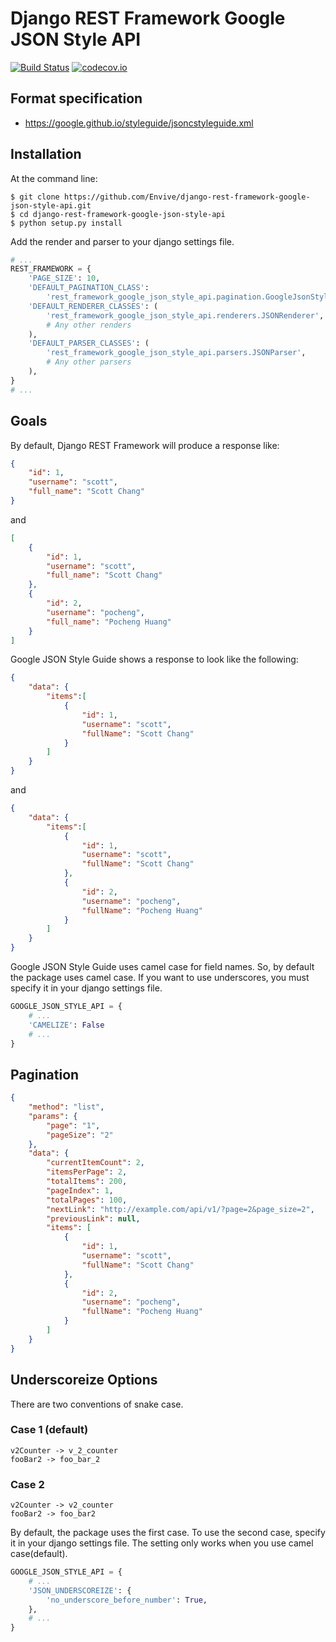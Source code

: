 # Django REST Framework Google JSON Style API

[![Build Status](https://travis-ci.com/Envive/django-rest-framework-google-json-style-api.svg?branch=master)](https://travis-ci.com/Envive/django-rest-framework-google-json-style-api) 
[![codecov.io](https://codecov.io/github/codecov/django-rest-framework-google-json-style-api/coverage.svg?branch=master)](https://codecov.io/github/codecov/django-rest-framework-google-json-style-api)

## Format specification
- https://google.github.io/styleguide/jsoncstyleguide.xml

## Installation

At the command line:

```
$ git clone https://github.com/Envive/django-rest-framework-google-json-style-api.git
$ cd django-rest-framework-google-json-style-api
$ python setup.py install
```

Add the render and parser to your django settings file.

```python
# ...
REST_FRAMEWORK = {
    'PAGE_SIZE': 10,
    'DEFAULT_PAGINATION_CLASS': 
        'rest_framework_google_json_style_api.pagination.GoogleJsonStylePageNumberPagination',
    'DEFAULT_RENDERER_CLASSES': (
        'rest_framework_google_json_style_api.renderers.JSONRenderer',
        # Any other renders
    ),
    'DEFAULT_PARSER_CLASSES': (
        'rest_framework_google_json_style_api.parsers.JSONParser',
        # Any other parsers
    ),
}
# ...
```

## Goals
By default, Django REST Framework will produce a response like:

```json
{
    "id": 1,
    "username": "scott",
    "full_name": "Scott Chang"
}
```

and

```json
[
    {
        "id": 1,
        "username": "scott",
        "full_name": "Scott Chang"
    },
    {
        "id": 2,
        "username": "pocheng",
        "full_name": "Pocheng Huang"
    }
]
```

Google JSON Style Guide shows a response to look like the following:

```json
{
    "data": {
        "items":[
            {
                "id": 1,
                "username": "scott",
                "fullName": "Scott Chang"
            }
        ]
    }
}
```

and

```json
{
    "data": {
        "items":[
            {
                "id": 1,
                "username": "scott",
                "fullName": "Scott Chang"
            },
            {
                "id": 2,
                "username": "pocheng",
                "fullName": "Pocheng Huang"
            }
        ]
    }
}
```

Google JSON Style Guide uses camel case for field names. So, by default the package uses camel case.
If you want to use underscores, you must specify it in your django settings file.

```python
GOOGLE_JSON_STYLE_API = {
    # ...
    'CAMELIZE': False
    # ...
}
```

## Pagination
```json
{
    "method": "list",
    "params": {
        "page": "1",
        "pageSize": "2"
    },
    "data": {
        "currentItemCount": 2,
        "itemsPerPage": 2,
        "totalItems": 200,
        "pageIndex": 1,
        "totalPages": 100,
        "nextLink": "http://example.com/api/v1/?page=2&page_size=2",
        "previousLink": null,
        "items": [
            {
                "id": 1,
                "username": "scott",
                "fullName": "Scott Chang"
            },
            {
                "id": 2,
                "username": "pocheng",
                "fullName": "Pocheng Huang"
            }
        ]
    }
}
```

## Underscoreize Options
There are two conventions of snake case.

### Case 1 (default)
```
v2Counter -> v_2_counter
fooBar2 -> foo_bar_2
```

### Case 2
```
v2Counter -> v2_counter
fooBar2 -> foo_bar2
```

By default, the package uses the first case. To use the second case, specify it in your django settings file. The setting only works when you use camel case(default).

```python
GOOGLE_JSON_STYLE_API = {
    # ...
    'JSON_UNDERSCOREIZE': {
        'no_underscore_before_number': True,
    },
    # ...
}
```
